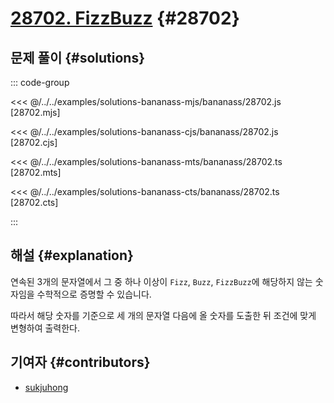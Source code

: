# [28702. FizzBuzz](https://www.acmicpc.net/problem/28702) {#28702}

## 문제 풀이 {#solutions}

::: code-group

<<< @/../../examples/solutions-bananass-mjs/bananass/28702.js [28702.mjs]

<<< @/../../examples/solutions-bananass-cjs/bananass/28702.js [28702.cjs]

<<< @/../../examples/solutions-bananass-mts/bananass/28702.ts [28702.mts]

<<< @/../../examples/solutions-bananass-cts/bananass/28702.ts [28702.cts]

:::

## 해설 {#explanation}

연속된 3개의 문자열에서 그 중 하나 이상이 `Fizz`, `Buzz`, `FizzBuzz`에 해당하지 않는 숫자임을 수학적으로 증명할 수 있습니다.

따라서 해당 숫자를 기준으로 세 개의 문자열 다음에 올 숫자를 도출한 뒤 조건에 맞게 변형하여 출력한다.

## 기여자 {#contributors}

- [sukjuhong](https://github.com/sukjuhong)
